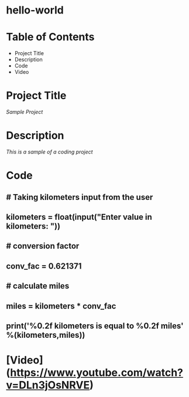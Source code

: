 # hello-world

# **Table of Contents**
* Project Title
* Description
* Code
* Video

# **Project Title**
_Sample Project_

# **Description**
_This is a sample of a coding project_

# **Code**

## # Taking kilometers input from the user
## kilometers = float(input("Enter value in kilometers: "))

## # conversion factor
## conv_fac = 0.621371

## # calculate miles
## miles = kilometers * conv_fac
## print('%0.2f kilometers is equal to %0.2f miles' %(kilometers,miles))

# [Video] (https://www.youtube.com/watch?v=DLn3jOsNRVE)
